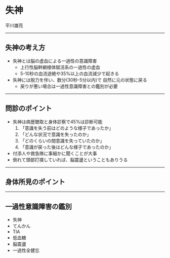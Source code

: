 # 失神 
平川雄亮

---

## 失神の考え方
* 失神とは脳の虚血による一過性の意識障害
	* 上行性脳幹網様体賦活系の一過性の虚血
	* 5-10秒の血流途絶や35%以上の血流減少で起きる
* 失神には脱力を伴い、数分(30秒-5分以内)で	自然に元の状態に戻る
	* 戻りが悪い場合は一過性意識障害との鑑別が必要


---
## 問診のポイント
* 失神は病歴聴取と身体診察で45%は診断可能
	1. 「意識を失う前はどのような様子であったか」
	2. 「どんな状況で意識を失ったのか」
	3. 「どのくらいの間意識を失っていたのか」
	4. 「意識が戻った後はどんな様子であったのか」
* 付添人や救急隊に事細かに聞くことが大事
* 倒れて頭部打撲していれば、脳震盪ということもありうる

---
## 身体所見のポイント



___

## 一過性意識障害の鑑別
* 失神
* てんかん
* TIA
* 低血糖
* 脳震盪
* 一過性全健忘

